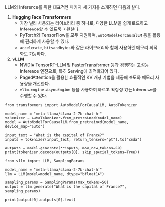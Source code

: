 LLM의 Inference를 위한 대표적인 패키지 세 가지를 소개하면 다음과 같다.

1. **Hugging Face Transformers**
   - 가장 널리 사용되는 라이브러리 중 하나로, 다양한 LLM을 쉽게 로드하고 Inference할 수 있도록 지원한다.
   - PyTorch와 TensorFlow를 모두 지원하며, `AutoModelForCausalLM` 등을 활용해 편리하게 사용할 수 있다.
   - `accelerate`, `bitsandbytes`와 같은 라이브러리와 함께 사용하면 메모리 최적화도 가능하다.
2. **vLLM**
   - NVIDIA TensorRT-LLM 및 FasterTransformer 등과 경쟁하는 고성능 Inference 엔진으로, 특히 Serving에 최적화되어 있다.
   - PagedAttention을 활용한 효율적인 KV 캐싱 기법을 제공해 속도와 메모리 사용량을 개선한다.
   - `vllm.engine.AsyncEngine` 등을 사용하여 빠르고 확장성 있는 Inference를 수행할 수 있다.



```
from transformers import AutoModelForCausalLM, AutoTokenizer

model_name = "meta-llama/Llama-2-7b-chat-hf"
tokenizer = AutoTokenizer.from_pretrained(model_name)
model = AutoModelForCausalLM.from_pretrained(model_name, device_map="auto")

input_text = "What is the capital of France?"
inputs = tokenizer(input_text, return_tensors="pt").to("cuda")

outputs = model.generate(**inputs, max_new_tokens=50)
print(tokenizer.decode(outputs[0], skip_special_tokens=True))

```



```
from vllm import LLM, SamplingParams

model_name = "meta-llama/Llama-2-7b-chat-hf"
llm = LLM(model=model_name, dtype="bfloat16")

sampling_params = SamplingParams(max_tokens=50)
output = llm.generate("What is the capital of France?", sampling_params)

print(output[0].outputs[0].text)

```


